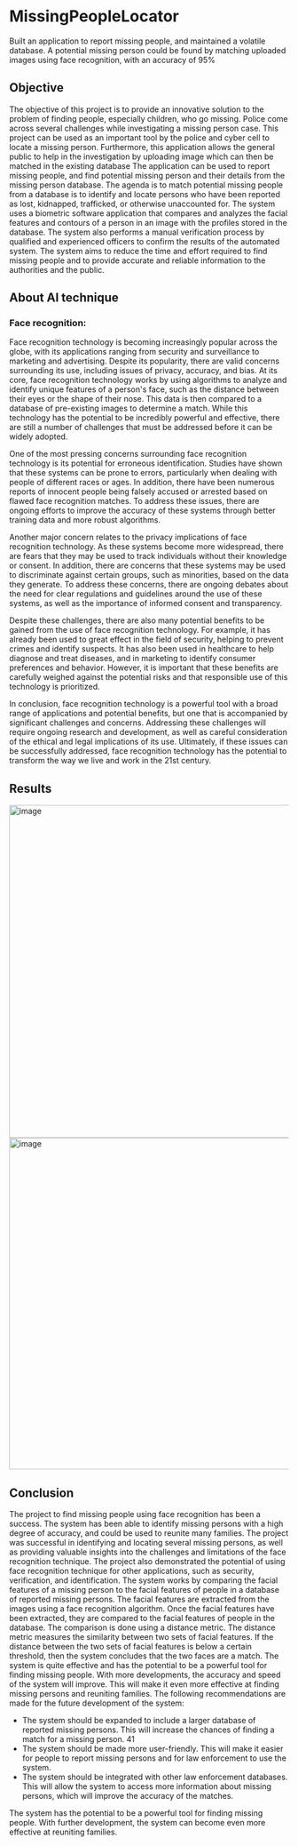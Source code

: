 # MissingPeopleLocator
Built an application to report missing people, and maintained a volatile database. A potential missing person could be found by 
matching uploaded images using face recognition, with an accuracy of 95%

## Objective
The objective of this project is to provide an innovative solution to the 
problem of finding people, especially children, who go missing. Police come 
across several challenges while investigating a missing person case. This 
project can be used as an important tool by the police and cyber cell to 
locate a missing person. Furthermore, this application allows the general 
public to help in the investigation by uploading image which can then be 
matched in the existing database
The application can be used to report missing people, and find potential 
missing person and their details from the missing person database.
The agenda is to match potential missing people from a database is to 
identify and locate persons who have been reported as lost, kidnapped, 
trafficked, or otherwise unaccounted for. The system uses a biometric 
software application that compares and analyzes the facial features and 
contours of a person in an image with the profiles stored in the database. 
The system also performs a manual verification process by qualified and 
experienced officers to confirm the results of the automated system. The 
system aims to reduce the time and effort required to find missing people 
and to provide accurate and reliable information to the authorities and the 
public.
## About AI technique
### Face recognition:
Face recognition technology is becoming increasingly popular across the 
globe, with its applications ranging from security and surveillance to 
marketing and advertising. Despite its popularity, there are valid concerns 
surrounding its use, including issues of privacy, accuracy, and bias.
At its core, face recognition technology works by using algorithms to 
analyze and identify unique features of a person's face, such as the 
distance between their eyes or the shape of their nose. This data is then 
compared to a database of pre-existing images to determine a match. 
While this technology has the potential to be incredibly powerful and 
effective, there are still a number of challenges that must be addressed 
before it can be widely adopted.

One of the most pressing concerns surrounding face recognition 
technology is its potential for erroneous identification. Studies have shown 
that these systems can be prone to errors, particularly when dealing with 
people of different races or ages. In addition, there have been numerous 
reports of innocent people being falsely accused or arrested based on 
flawed face recognition matches. To address these issues, there are 
ongoing efforts to improve the accuracy of these systems through better 
training data and more robust algorithms.

Another major concern relates to the privacy implications of face 
recognition technology. As these systems become more widespread, there 
are fears that they may be used to track individuals without their 
knowledge or consent. In addition, there are concerns that these systems 
may be used to discriminate against certain groups, such as minorities, 
based on the data they generate. To address these concerns, there are 
ongoing debates about the need for clear regulations and guidelines 
around the use of these systems, as well as the importance of informed 
consent and transparency.

Despite these challenges, there are also many potential benefits to be 
gained from the use of face recognition technology. For example, it has 
already been used to great effect in the field of security, helping to prevent 
crimes and identify suspects. It has also been used in healthcare to help 
diagnose and treat diseases, and in marketing to identify consumer 
preferences and behavior. However, it is important that these benefits are 
carefully weighed against the potential risks and that responsible use of 
this technology is prioritized.

In conclusion, face recognition technology is a powerful tool with a broad 
range of applications and potential benefits, but one that is accompanied 
by significant challenges and concerns. Addressing these challenges will 
require ongoing research and development, as well as careful 
consideration of the ethical and legal implications of its use. Ultimately, if 
these issues can be successfully addressed, face recognition technology 
has the potential to transform the way we live and work in the 21st 
century.
## Results

<img width="599" alt="image" src="https://github.com/Esshaan-Mahajan/MissingPeopleLocator/assets/56061481/d6369ca0-2a6f-4b88-9409-da0c8a6f07de">

<img width="597" alt="image" src="https://github.com/Esshaan-Mahajan/MissingPeopleLocator/assets/56061481/ad06296a-49a3-4f1a-bc6b-7b7311af721d">




## Conclusion
The project to find missing people using face recognition has been a 
success. The system has been able to identify missing persons with a high 
degree of accuracy, and could be used to reunite many families. The 
project was successful in identifying and locating several missing persons, 
as well as providing valuable insights into the challenges and limitations of 
the face recognition technique. The project also demonstrated the 
potential of using face recognition technique for other applications, such 
as security, verification, and identification.
The system works by comparing the facial features of a missing person to 
the facial features of people in a database of reported missing persons. The 
facial features are extracted from the images using a face recognition 
algorithm.
Once the facial features have been extracted, they are compared to the 
facial features of people in the database. The comparison is done using a 
distance metric. The distance metric measures the similarity between two 
sets of facial features. If the distance between the two sets of facial 
features is below a certain threshold, then the system concludes that the 
two faces are a match.
The system is quite effective and has the potential to be a powerful tool 
for finding missing people. With more developments, the accuracy and 
speed of the system will improve. This will make it even more effective at 
finding missing persons and reuniting families.
The following recommendations are made for the future development of 
the system:
- The system should be expanded to include a larger database of 
reported missing persons. This will increase the chances of finding a 
match for a missing person.
41
- The system should be made more user-friendly. This will make it 
easier for people to report missing persons and for law enforcement 
to use the system.
- The system should be integrated with other law enforcement 
databases. This will allow the system to access more information 
about missing persons, which will improve the accuracy of the 
matches.

The system has the potential to be a powerful tool for finding missing 
people. With further development, the system can become even more 
effective at reuniting families.
